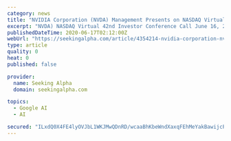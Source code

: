 ```yaml
---
category: news
title: "NVIDIA Corporation (NVDA) Management Presents on NASDAQ Virtual 42nd Investor Conference (Transcript)"
excerpt: "NVDA) NASDAQ Virtual 42nd Investor Conference Call June 16, 2020 10:00 A.M. ET Company Participants Colette Kress - Executive Vice Pr"
publishedDateTime: 2020-06-17T02:12:00Z
webUrl: "https://seekingalpha.com/article/4354214-nvidia-corporation-nvda-management-presents-on-nasdaq-virtual-42nd-investor-conference"
type: article
quality: 0
heat: 0
published: false

provider:
  name: Seeking Alpha
  domain: seekingalpha.com

topics:
  - Google AI
  - AI

secured: "ILxdQ0X4FE4lyOVJbL1WKJMwQDnRD/wcaaBhKbeWndXaxqFEhMeYakBawijcP/2glitUvfr6tdBOzOz3j5mVCJeAWuoKUszb61/YmLTbOIHHENcAtcvobXENLMo43O+zmbH5bkZ9A15fTAnV11BFHVoPui3DdOtaBWeuJqO1v3J8xzxWAnLdps1eMjuf/DQJ8pFRVMh8QwuB7vTSOoqvsQDp/D2ZOEEP2JJin8JXrtrZDPyVcSWT/8hqXsLyxiwix+ycUTrJeQmP9QYQnSiHkbOO6HjLUE2PjY+EYBgUW3dYBMnI7fk+xX8AcsUGyt3YVEi/shf6kI4n4D0qc82Uvg==;7hMzNN0Gc3Vbsea5eLybfw=="
---
```


